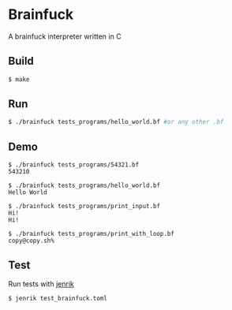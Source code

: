 # Brainfuck

A brainfuck interpreter written in C

## Build
```bash
$ make
```

## Run

```bash
$ ./brainfuck tests_programs/hello_world.bf #or any other .bf
```

## Demo

```shell
$ ./brainfuck tests_programs/54321.bf
543210

$ ./brainfuck tests_programs/hello_world.bf
Hello World

$ ./brainfuck tests_programs/print_input.bf
Hi!
Hi!

$ ./brainfuck tests_programs/print_with_loop.bf
copy@copy.sh%
```

## Test

Run tests with [jenrik](https://github.com/Yohannfra/JenRik)

```
$ jenrik test_brainfuck.toml
```
